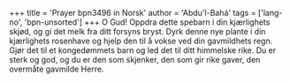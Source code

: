 +++
title = 'Prayer bpn3496 in Norsk'
author = 'Abdu'l-Bahá'
tags = ['lang-no', 'bpn-unsorted']
+++
O Gud! Oppdra dette spebarn i din kjærlighets skjød, og gi det melk fra ditt forsyns bryst. Dyrk denne nye plante i din kjærlighets rosenhave og hjelp den til å vokse ved din gavmildhets regn. Gjør det til et kongedømmets barn og led det til ditt himmelske rike. Du er sterk og god, og du er den som skjenker, den som gir rike gaver, den overmåte gavmilde Herre.
